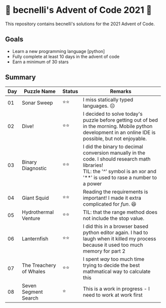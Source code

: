 # 🎄 becnelli's Advent of Code 2021 🎄
This repository contains becnelli's solutions for the 2021 Advent of Code. 

## Goals
- Learn a new programming language [python]
- Fully complete at least 10 days in the advent of code
- Earn a minimum of 30 stars

## Summary

Day | Puzzle Name     | Status | Remarks |
---    |---           |---     |---    |
01     | Sonar Sweep  | ⭐⭐ | I miss statically typed languages. ☹️
02     | Dive!        | ⭐⭐ | I decided to solve today's puzzle before getting out of bed in the morning. Mobile python development in an online IDE is possible, but not enjoyable. 
03     | Binary Diagnostic | ⭐⭐ | I did the binary to decimal conversion manually in the code.  I should research math libraries!<Br/>TIL: the '^' symbol is an xor and '\*\*' is used to rase a number to a power
04     | Giant Squid | ⭐⭐ | Reading the requirements is important!  I made it extra complicated for *fun*. 😆 
05     | Hydrothermal Venture | ⭐⭐ | TIL: that the range method does not include the stop value. 
06     | Lanternfish | ⭐⭐ | I did this in a browser based python editor again.  I had to laugh when it killed my process because it used too much memory for part 2
07     | The Treachery of Whales | ⭐⭐ | I spent *way* too much time trying to decide the best mathmatical way to calculate this 
08     | Seven Segment Search | ⭐ | This is a work in progress - I need to work at work first 
